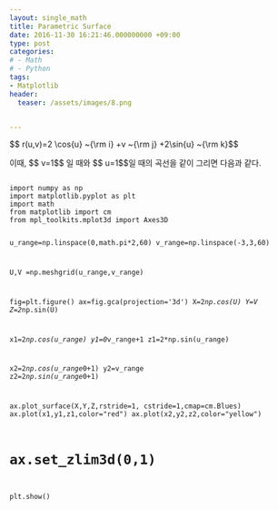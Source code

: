 ```yaml
---
layout: single_math
title: Parametric Surface
date: 2016-11-30 16:21:46.000000000 +09:00
type: post
categories:
# - Math
# - Python
tags:
- Matplotlib
header:
  teaser: /assets/images/8.png


---
```

<p>$$ r(u,v)=2 \cos{u} ~{\rm i} +v ~{\rm j} +2\sin{u} ~{\rm k}$$</p>
<p>이때, $$ v=1$$ 일 때와 $$ u=1$$일 때의 곡선을 같이 그리면 다음과 같다.</p>
<pre><code>
import numpy as np
import matplotlib.pyplot as plt
import math
from matplotlib import cm
from mpl_toolkits.mplot3d import Axes3D

u_range=np.linspace(0,math.pi*2,60)
v_range=np.linspace(-3,3,60)

U,V =np.meshgrid(u_range,v_range)

fig=plt.figure()
ax=fig.gca(projection='3d')
X=2*np.cos(U)
Y=V
Z=2*np.sin(U)

x1=2*np.cos(u_range)
y1=0*v_range+1
z1=2*np.sin(u_range)

x2=2*np.cos(u_range*0+1)
y2=v_range
z2=2*np.sin(u_range*0+1)

ax.plot_surface(X,Y,Z,rstride=1, cstride=1,cmap=cm.Blues)
ax.plot(x1,y1,z1,color="red")
ax.plot(x2,y2,z2,color="yellow")
# ax.set_zlim3d(0,1)

plt.show()
</code></pre>
